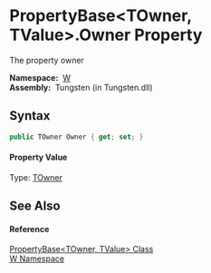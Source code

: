 PropertyBase&lt;TOwner, TValue>.Owner Property
==============================================
  The property owner

  **Namespace:**  [W][1]  
  **Assembly:**  Tungsten (in Tungsten.dll)

Syntax
------

```csharp
public TOwner Owner { get; set; }
```

#### Property Value
Type: [TOwner][2]

See Also
--------

#### Reference
[PropertyBase&lt;TOwner, TValue> Class][2]  
[W Namespace][1]  

[1]: ../README.md
[2]: README.md